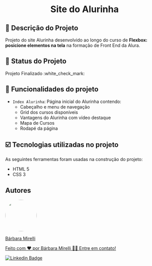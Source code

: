 <h1 align="center"> Site do Alurinha </h1>

## :pencil: Descrição do Projeto
<p>Projeto do site Alurinha desenvolvido ao longo do curso de <b>Flexbox: posicione elementos na tela</b> na formação de Front End da Alura.</p>

## :pushpin: Status do Projeto
<p>Projeto Finalizado :white_check_mark:</p>

## :hammer: Funcionalidades do projeto

- `Index Alurinha`: Página inicial do Alurinha contendo:
   - Cabeçalho e menu de navegação
   - Grid dos cursos disponíveis
   - Vantagens do Alurinha com vídeo destaque
   - Mapa de Cursos
   - Rodapé da página 

## :ballot_box_with_check: Tecnologias utilizadas no projeto

As seguintes ferramentas foram usadas na construção do projeto:

- HTML 5
- CSS 3

## Autores
<a href="https://github.com/barbaramir">
 <img style="border-radius: 50%;" src="https://avatars.githubusercontent.com/u/101302079?s=400&u=d13ec9e6994cd183223e15caeb5599afe49b9093&v=4" width="100px;" alt=""/>
 <br/>
   <p>Bárbara Mirelli</p>

   <p>Feito com ❤️ por Bárbara Mirelli 👋🏽 Entre em contato!</p>

[![Linkedin Badge](https://img.shields.io/badge/-Barbara-blue?style=flat-square&logo=Linkedin&logoColor=white&link=https://www.linkedin.com/in/barbara-mirelli/)](https://www.linkedin.com/in/barbara-mirelli/) 

